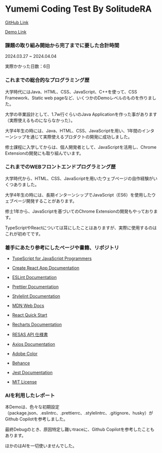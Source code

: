 # Yumemi Coding Test By SolitudeRA

[GitHub Link](https://github.com/SolitudeRA/yumemi-coding-test)

[Demo Link](https://solitudera.github.io/yumemi-coding-test/)

### 課題の取り組み開始から完了までに要した合計時間

2024.03.27 ~ 2024.04.04

実際かかった日数：6日

### これまでの総合的なプログラミング歴

大学時代にはJava、HTML、CSS、JavaScript、C++を使って、CSS Framework、Static web pageなど、いくつかのDemoレベルのものを作りました。

大学の卒業設計として、1.7w行ぐらいのJava Applicationを作った事があります（実際使えるものにならなかった）。

大学4年生の時には、Java、HTML、CSS、JavaScriptを用い、1年間のインターンシップを通じて実際使えるプロダクトの開発に成功しました。

修士課程に入学してからは、個人開発者として、JavaScriptを活用し、Chrome Extensionの開発にも取り組んでいます。


### これまでのWEBフロントエンドプログラミング歴


大学時代から、HTML、CSS、JavaScriptを用いたウェブページの自作経験がいくつありました。

大学4年生の時には、長期インターンシップでJavaScript（ES6）を使用したウェブページ開発することがあります。

修士1年から、JavaScriptを基づいてのChrome Extensionの開発もやっております。

TypeScriptやReactについては耳にしたことはありますが、実際に使用するのはこれが初めてです。

### 着手にあたり参考にしたページや書籍、リポジトリ

- [TypeScript for JavaScript Programmers](https://www.typescriptlang.org/docs/handbook/typescript-in-5-minutes.html)

- [Create React App Documentation](https://create-react-app.dev)

- [ESLint Documentation](https://eslint.org)

- [Prettier Documentation](https://prettier.io)

- [Stylelint Documentation](https://stylelint.io)

- [MDN Web Docs](https://developer.mozilla.org)

- [React Quick Start](https://react.dev/learn)

- [Recharts Documentation](https://recharts.org/en-US)

- [RESAS API 仕様書](https://opendata.resas-portal.go.jp/docs/api/v1/index.html)

- [Axios Documentation](https://axios-http.com)

- [Adobe Color](https://color.adobe.com/zh/create/color-wheel)

- [Behance](https://www.behance.net)

- [Jest Documentation](https://jestjs.io)

- [MIT License](https://opensource.org/license/mit)

### AIを利用したレポート

本Demoは、色々な初期設定（package.json、.eslintrc、.prettierrc、.stylelintrc、.gitignore、husky）がGithub Copilotを参考しました。

最終Debugのとき、原因特定し難いtraceに、Github Copilotを参考したこともあります。

ほかのはAIを一切使いませんでした。